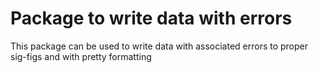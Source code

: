 # Package to write data with errors

This package can be used to write data with associated errors to proper sig-figs and with pretty formatting
